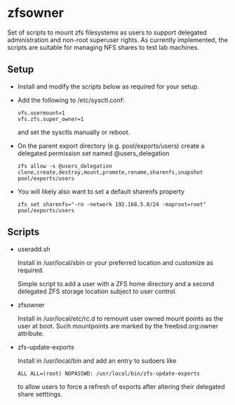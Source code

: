 zfsowner
========

Set of scripts to mount zfs filesystems as users to support delegated
administration and non-root superuser rights.  As currently implemented,
the scripts are suitable for managing NFS shares to test lab machines.

Setup
-----
*	Install and modify the scripts below as required for your setup.

*	Add the following to /etc/sysctl.conf:

		vfs.usermount=1
		vfs.zfs.super_owner=1

	and set the sysctls manually or reboot.

*	On the parent export directory (e.g. pool/exports/users) create
	a delegated permission set named @users_delegation

		zfs allow -s @users_delegation clone,create,destroy,mount,promote,rename,sharenfs,snapshot pool/exports/users

*	You will likely also want to set a default sharenfs property

		zfs set sharenfs="-ro -network 192.168.5.0/24 -maproot=root" pool/exports/users

Scripts
-------
*	useradd.sh

	Install in /usr/local/sbin or your preferred location and
	customize as required.

	Simple script to add a user with a ZFS home directory and a
	second delegated ZFS storage location subject to user control.

*	zfsowner
	
	Install in /usr/local/etc/rc.d to remount user owned mount
	points as the user at boot.  Such mountpoints are marked by
	the freebsd.org:owner attribute.

*	zfs-update-exports

	Install in /usr/local/bin and add an entry to sudoers like

		ALL ALL=(root) NOPASSWD: /usr/local/bin/zfs-update-exports

	to allow users to force a refresh of exports after altering their
	delegated share setttings.
